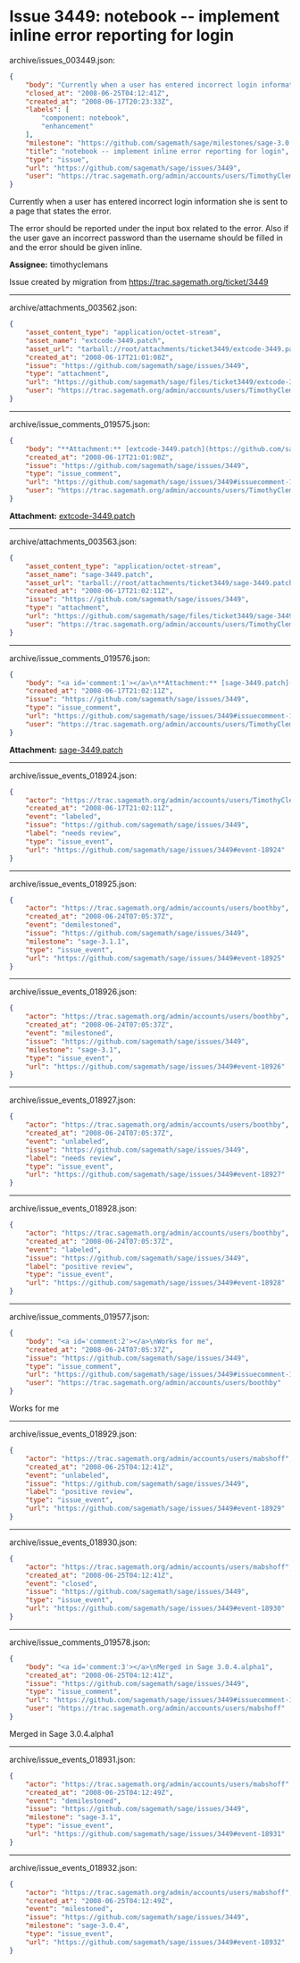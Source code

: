 # Issue 3449: notebook -- implement inline error reporting for login

archive/issues_003449.json:
```json
{
    "body": "Currently when a user has entered incorrect login information she is sent to a page that states the error.\n\nThe error should be reported under the input box related to the error. Also if the user gave an incorrect password than the username should be filled in and the error should be given inline.\n\n**Assignee:** timothyclemans\n\nIssue created by migration from https://trac.sagemath.org/ticket/3449\n\n",
    "closed_at": "2008-06-25T04:12:41Z",
    "created_at": "2008-06-17T20:23:33Z",
    "labels": [
        "component: notebook",
        "enhancement"
    ],
    "milestone": "https://github.com/sagemath/sage/milestones/sage-3.0.4",
    "title": "notebook -- implement inline error reporting for login",
    "type": "issue",
    "url": "https://github.com/sagemath/sage/issues/3449",
    "user": "https://trac.sagemath.org/admin/accounts/users/TimothyClemans"
}
```
Currently when a user has entered incorrect login information she is sent to a page that states the error.

The error should be reported under the input box related to the error. Also if the user gave an incorrect password than the username should be filled in and the error should be given inline.

**Assignee:** timothyclemans

Issue created by migration from https://trac.sagemath.org/ticket/3449





---

archive/attachments_003562.json:
```json
{
    "asset_content_type": "application/octet-stream",
    "asset_name": "extcode-3449.patch",
    "asset_url": "tarball://root/attachments/ticket3449/extcode-3449.patch",
    "created_at": "2008-06-17T21:01:08Z",
    "issue": "https://github.com/sagemath/sage/issues/3449",
    "type": "attachment",
    "url": "https://github.com/sagemath/sage/files/ticket3449/extcode-3449.patch",
    "user": "https://trac.sagemath.org/admin/accounts/users/TimothyClemans"
}
```



---

archive/issue_comments_019575.json:
```json
{
    "body": "**Attachment:** [extcode-3449.patch](https://github.com/sagemath/sage/files/ticket3449/extcode-3449.patch)",
    "created_at": "2008-06-17T21:01:08Z",
    "issue": "https://github.com/sagemath/sage/issues/3449",
    "type": "issue_comment",
    "url": "https://github.com/sagemath/sage/issues/3449#issuecomment-19575",
    "user": "https://trac.sagemath.org/admin/accounts/users/TimothyClemans"
}
```

**Attachment:** [extcode-3449.patch](https://github.com/sagemath/sage/files/ticket3449/extcode-3449.patch)



---

archive/attachments_003563.json:
```json
{
    "asset_content_type": "application/octet-stream",
    "asset_name": "sage-3449.patch",
    "asset_url": "tarball://root/attachments/ticket3449/sage-3449.patch",
    "created_at": "2008-06-17T21:02:11Z",
    "issue": "https://github.com/sagemath/sage/issues/3449",
    "type": "attachment",
    "url": "https://github.com/sagemath/sage/files/ticket3449/sage-3449.patch",
    "user": "https://trac.sagemath.org/admin/accounts/users/TimothyClemans"
}
```



---

archive/issue_comments_019576.json:
```json
{
    "body": "<a id='comment:1'></a>\n**Attachment:** [sage-3449.patch](https://github.com/sagemath/sage/files/ticket3449/sage-3449.patch)",
    "created_at": "2008-06-17T21:02:11Z",
    "issue": "https://github.com/sagemath/sage/issues/3449",
    "type": "issue_comment",
    "url": "https://github.com/sagemath/sage/issues/3449#issuecomment-19576",
    "user": "https://trac.sagemath.org/admin/accounts/users/TimothyClemans"
}
```

<a id='comment:1'></a>
**Attachment:** [sage-3449.patch](https://github.com/sagemath/sage/files/ticket3449/sage-3449.patch)



---

archive/issue_events_018924.json:
```json
{
    "actor": "https://trac.sagemath.org/admin/accounts/users/TimothyClemans",
    "created_at": "2008-06-17T21:02:11Z",
    "event": "labeled",
    "issue": "https://github.com/sagemath/sage/issues/3449",
    "label": "needs review",
    "type": "issue_event",
    "url": "https://github.com/sagemath/sage/issues/3449#event-18924"
}
```



---

archive/issue_events_018925.json:
```json
{
    "actor": "https://trac.sagemath.org/admin/accounts/users/boothby",
    "created_at": "2008-06-24T07:05:37Z",
    "event": "demilestoned",
    "issue": "https://github.com/sagemath/sage/issues/3449",
    "milestone": "sage-3.1.1",
    "type": "issue_event",
    "url": "https://github.com/sagemath/sage/issues/3449#event-18925"
}
```



---

archive/issue_events_018926.json:
```json
{
    "actor": "https://trac.sagemath.org/admin/accounts/users/boothby",
    "created_at": "2008-06-24T07:05:37Z",
    "event": "milestoned",
    "issue": "https://github.com/sagemath/sage/issues/3449",
    "milestone": "sage-3.1",
    "type": "issue_event",
    "url": "https://github.com/sagemath/sage/issues/3449#event-18926"
}
```



---

archive/issue_events_018927.json:
```json
{
    "actor": "https://trac.sagemath.org/admin/accounts/users/boothby",
    "created_at": "2008-06-24T07:05:37Z",
    "event": "unlabeled",
    "issue": "https://github.com/sagemath/sage/issues/3449",
    "label": "needs review",
    "type": "issue_event",
    "url": "https://github.com/sagemath/sage/issues/3449#event-18927"
}
```



---

archive/issue_events_018928.json:
```json
{
    "actor": "https://trac.sagemath.org/admin/accounts/users/boothby",
    "created_at": "2008-06-24T07:05:37Z",
    "event": "labeled",
    "issue": "https://github.com/sagemath/sage/issues/3449",
    "label": "positive review",
    "type": "issue_event",
    "url": "https://github.com/sagemath/sage/issues/3449#event-18928"
}
```



---

archive/issue_comments_019577.json:
```json
{
    "body": "<a id='comment:2'></a>\nWorks for me",
    "created_at": "2008-06-24T07:05:37Z",
    "issue": "https://github.com/sagemath/sage/issues/3449",
    "type": "issue_comment",
    "url": "https://github.com/sagemath/sage/issues/3449#issuecomment-19577",
    "user": "https://trac.sagemath.org/admin/accounts/users/boothby"
}
```

<a id='comment:2'></a>
Works for me



---

archive/issue_events_018929.json:
```json
{
    "actor": "https://trac.sagemath.org/admin/accounts/users/mabshoff",
    "created_at": "2008-06-25T04:12:41Z",
    "event": "unlabeled",
    "issue": "https://github.com/sagemath/sage/issues/3449",
    "label": "positive review",
    "type": "issue_event",
    "url": "https://github.com/sagemath/sage/issues/3449#event-18929"
}
```



---

archive/issue_events_018930.json:
```json
{
    "actor": "https://trac.sagemath.org/admin/accounts/users/mabshoff",
    "created_at": "2008-06-25T04:12:41Z",
    "event": "closed",
    "issue": "https://github.com/sagemath/sage/issues/3449",
    "type": "issue_event",
    "url": "https://github.com/sagemath/sage/issues/3449#event-18930"
}
```



---

archive/issue_comments_019578.json:
```json
{
    "body": "<a id='comment:3'></a>\nMerged in Sage 3.0.4.alpha1",
    "created_at": "2008-06-25T04:12:41Z",
    "issue": "https://github.com/sagemath/sage/issues/3449",
    "type": "issue_comment",
    "url": "https://github.com/sagemath/sage/issues/3449#issuecomment-19578",
    "user": "https://trac.sagemath.org/admin/accounts/users/mabshoff"
}
```

<a id='comment:3'></a>
Merged in Sage 3.0.4.alpha1



---

archive/issue_events_018931.json:
```json
{
    "actor": "https://trac.sagemath.org/admin/accounts/users/mabshoff",
    "created_at": "2008-06-25T04:12:49Z",
    "event": "demilestoned",
    "issue": "https://github.com/sagemath/sage/issues/3449",
    "milestone": "sage-3.1",
    "type": "issue_event",
    "url": "https://github.com/sagemath/sage/issues/3449#event-18931"
}
```



---

archive/issue_events_018932.json:
```json
{
    "actor": "https://trac.sagemath.org/admin/accounts/users/mabshoff",
    "created_at": "2008-06-25T04:12:49Z",
    "event": "milestoned",
    "issue": "https://github.com/sagemath/sage/issues/3449",
    "milestone": "sage-3.0.4",
    "type": "issue_event",
    "url": "https://github.com/sagemath/sage/issues/3449#event-18932"
}
```
